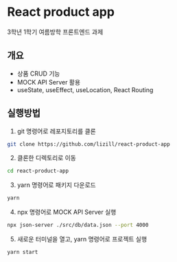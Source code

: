 # React product app

3학년 1학기 여름방학 프론트엔드 과제

## 개요

- 상품 CRUD 기능
- MOCK API Server 활용
- useState, useEffect, useLocation, React Routing

## 실행방법

1. git 명령어로 레포지토리를 클론

```bash
git clone https://github.com/lizill/react-product-app
```

2. 클론한 디렉토리로 이동

```bash
cd react-product-app
```

3. yarn 명령어로 패키지 다운로드

```bash
yarn
```

4. npx 명령어로 MOCK API Server 실행

```bash
npx json-server ./src/db/data.json --port 4000
```

5. 새로운 터미널을 열고, yarn 명령어로 프로젝트 실행

```bash
yarn start
```
